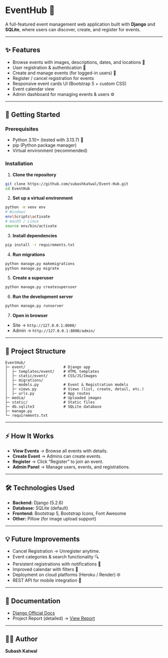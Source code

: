 # EventHub 🎉
A full-featured event management web application built with **Django** and **SQLite**, where users can discover, create, and register for events. 

---

## ✨ Features  
- Browse events with images, descriptions, dates, and locations 📅  
- User registration & authentication 🔑  
- Create and manage events (for logged-in users) 📝  
- Register / cancel registration for events   
- Responsive event cards UI (Bootstrap 5 + custom CSS)   
- Event calendar view 
- Admin dashboard for managing events & users ⚙️  

---

## 🚀 Getting Started  

### Prerequisites  
- Python 3.10+ (tested with 3.13.7) 🐍  
- pip (Python package manager)  
- Virtual environment (recommended)  

### Installation  

1. **Clone the repository**  
```bash
git clone https://github.com/subashkatwal/Event-Hub.git
cd EventHub
```

2. **Set up a virtual environment**  
```bash
python -m venv env
# Windows
env\Scripts\activate
# macOS / Linux
source env/bin/activate
```

3. **Install dependencies**  
```bash
pip install -r requirements.txt
```

4. **Run migrations**  
```bash
python manage.py makemigrations
python manage.py migrate
```

5. **Create a superuser**  
```bash
python manage.py createsuperuser
```

6. **Run the development server**  
```bash
python manage.py runserver
```

7. **Open in browser**  
- Site → `http://127.0.0.1:8000/`  
- Admin → `http://127.0.0.1:8000/admin/`  

---

## 📂 Project Structure  

```
EventHub/
├─ event/                 # Django app
│  ├─ templates/event/    # HTML templates
│  ├─ static/event/       # CSS/JS/Images
│  ├─ migrations/
│  ├─ models.py           # Event & Registration models
│  ├─ views.py            # Views (list, create, detail, etc.)
│  ├─ urls.py             # App routes
├─ media/                 # Uploaded images
├─ static/                # Static files
├─ db.sqlite3             # SQLite database
├─ manage.py
└─ requirements.txt
```

---

## ⚡ How It Works  
- **View Events** → Browse all events with details.  
- **Create Event** → Admins can create events.  
- **Register** → Click “Register” to join an event.    
- **Admin Panel** → Manage users, events, and registrations.  

---

## 🛠️ Technologies Used  
- **Backend:** Django (5.2.6)  
- **Database:** SQLite (default)  
- **Frontend:** Bootstrap 5, Bootstrap Icons, Font Awesome  
- **Other:** Pillow (for image upload support)  

---

## 💡 Future Improvements  
- Cancel Registration → Unregister anytime.
- Event categories & search functionality 🔍  
- Persistent registrations with notifications 🔔  
- Improved calendar with filters 📅  
- Deployment on cloud platforms (Heroku / Render) 🌐  
- REST API for mobile integration 📱 
 

---

## 📖 Documentation  
- [Django Official Docs](https://docs.djangoproject.com/en/5.0/)  
- Project Report (detailed) → [View Report](https://drive.google.com/file/d/17eRSBLOWD34Hhh2BLQhUzqQEiiimc18h/view?usp=sharing)  

---

## 👨‍💻 Author  
**Subash Katwal**  
